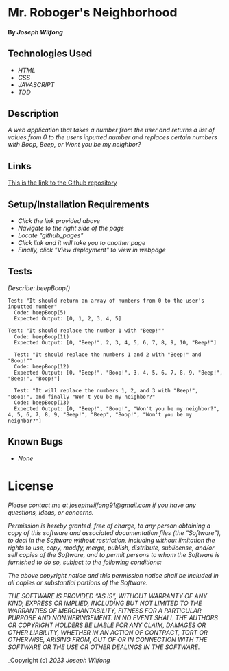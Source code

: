 # Mr. Roboger's Neighborhood

#### By _**Joseph Wilfong**_

## Technologies Used

* _HTML_
* _CSS_
* _JAVASCRIPT_
* _TDD_

## Description

_A web application that takes a number from the user and returns a list of values from 0 to the users inputted number and replaces certain numbers with Boop, Beep, or Wont you be my neighbor?_

## Links

[This is the link to the Github repository](https://github.com/jcarenza67/Mr-Robogers-Neighborhood) 

## Setup/Installation Requirements

* _Click the link provided above_
* _Navigate to the right side of the page_
* _Locate "github_pages"_
* _Click link and it will take you to another page_
* _Finally, click "View deployment" to view in webpage_

## Tests

  _Describe: beepBoop()_
  ```
  Test: "It should return an array of numbers from 0 to the user's inputted number"
    Code: beepBoop(5)
    Expected Output: [0, 1, 2, 3, 4, 5]
  
  Test: "It should replace the number 1 with "Beep!""
    Code: beepBoop(11)
    Expected Output: [0, "Beep!", 2, 3, 4, 5, 6, 7, 8, 9, 10, "Beep!"]
  
    Test: "It should replace the numbers 1 and 2 with "Beep!" and "Boop!""
    Code: beepBoop(12)
    Expected Output: [0, "Beep!", "Boop!", 3, 4, 5, 6, 7, 8, 9, "Beep!", "Beep!", "Boop!"]
  
    Test: "It will replace the numbers 1, 2, and 3 with "Beep!", "Boop!", and finally "Won't you be my neighbor?"
    Code: beepBoop(13)
    Expected Output: [0, "Beep!", "Boop!", "Won't you be my neighbor?", 4, 5, 6, 7, 8, 9, "Beep!", "Beep", "Boop!", "Won't you be my neighbor?"]
  ```

## Known Bugs

* _None_

# License

_Please contact me at josephwilfong91@gmail.com if you have any questions, ideas, or concerns._

_Permission is hereby granted, free of charge, to any person obtaining a copy of this software and associated documentation files (the “Software”), to deal in the Software without restriction, including without limitation the rights to use, copy, modify, merge, publish, distribute, sublicense, and/or sell copies of the Software, and to permit persons to whom the Software is furnished to do so, subject to the following conditions:_

_The above copyright notice and this permission notice shall be included in all copies or substantial portions of the Software._

_THE SOFTWARE IS PROVIDED “AS IS”, WITHOUT WARRANTY OF ANY KIND, EXPRESS OR IMPLIED, INCLUDING BUT NOT LIMITED TO THE WARRANTIES OF MERCHANTABILITY, FITNESS FOR A PARTICULAR PURPOSE AND NONINFRINGEMENT. IN NO EVENT SHALL THE AUTHORS OR COPYRIGHT HOLDERS BE LIABLE FOR ANY CLAIM, DAMAGES OR OTHER LIABILITY, WHETHER IN AN ACTION OF CONTRACT, TORT OR OTHERWISE, ARISING FROM, OUT OF OR IN CONNECTION WITH THE SOFTWARE OR THE USE OR OTHER DEALINGS IN THE SOFTWARE._

_Copyright (c) _2023_ _Joseph Wilfong_
